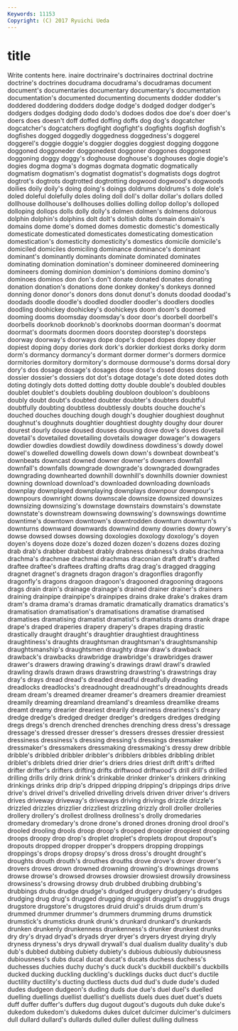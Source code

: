 ```yaml
---
Keywords: 11153 
Copyright: (C) 2017 Ryuichi Ueda
---
```


# title

Write contents here.
inaire doctrinaire's doctrinaires doctrinal doctrine doctrine's doctrines docudrama docudrama's docudramas
document document's documentaries documentary documentary's documentation documentation's documented documenting documents
dodder dodder's doddered doddering dodders dodge dodge's dodged dodger dodger's
dodgers dodges dodging dodo dodo's dodoes dodos doe doe's doer
doer's doers does doesn't doff doffed doffing doffs dog dog's
dogcatcher dogcatcher's dogcatchers dogfight dogfight's dogfights dogfish dogfish's dogfishes dogged
doggedly doggedness doggedness's doggerel doggerel's doggie doggie's doggier doggies doggiest
dogging doggone doggoned doggoneder doggonedest doggoner doggones doggonest doggoning doggy
doggy's doghouse doghouse's doghouses dogie dogie's dogies dogma dogma's dogmas
dogmata dogmatic dogmatically dogmatism dogmatism's dogmatist dogmatist's dogmatists dogs dogtrot
dogtrot's dogtrots dogtrotted dogtrotting dogwood dogwood's dogwoods doilies doily doily's
doing doing's doings doldrums doldrums's dole dole's doled doleful dolefully
doles doling doll doll's dollar dollar's dollars dolled dollhouse dollhouse's
dollhouses dollies dolling dollop dollop's dolloped dolloping dollops dolls dolly
dolly's dolmen dolmen's dolmens dolorous dolphin dolphin's dolphins dolt dolt's
doltish dolts domain domain's domains dome dome's domed domes domestic
domestic's domestically domesticate domesticated domesticates domesticating domestication domestication's domesticity domesticity's
domestics domicile domicile's domiciled domiciles domiciling dominance dominance's dominant dominant's
dominantly dominants dominate dominated dominates dominating domination domination's domineer domineered
domineering domineers doming dominion dominion's dominions domino domino's dominoes dominos
don don's don't donate donated donates donating donation donation's donations
done donkey donkey's donkeys donned donning donor donor's donors dons
donut donut's donuts doodad doodad's doodads doodle doodle's doodled doodler
doodler's doodlers doodles doodling doohickey doohickey's doohickeys doom doom's doomed
dooming dooms doomsday doomsday's door door's doorbell doorbell's doorbells doorknob
doorknob's doorknobs doorman doorman's doormat doormat's doormats doormen doors doorstep
doorstep's doorsteps doorway doorway's doorways dope dope's doped dopes dopey
dopier dopiest doping dopy dories dork dork's dorkier dorkiest dorks
dorky dorm dorm's dormancy dormancy's dormant dormer dormer's dormers dormice
dormitories dormitory dormitory's dormouse dormouse's dorms dorsal dory dory's dos
dosage dosage's dosages dose dose's dosed doses dosing dossier dossier's
dossiers dot dot's dotage dotage's dote doted dotes doth doting
dotingly dots dotted dotting dotty double double's doubled doubles doublet
doublet's doublets doubling doubloon doubloon's doubloons doubly doubt doubt's doubted
doubter doubter's doubters doubtful doubtfully doubting doubtless doubtlessly doubts douche
douche's douched douches douching dough dough's doughier doughiest doughnut doughnut's
doughnuts doughtier doughtiest doughty doughy dour dourer dourest dourly douse
doused douses dousing dove dove's doves dovetail dovetail's dovetailed dovetailing
dovetails dowager dowager's dowagers dowdier dowdies dowdiest dowdily dowdiness dowdiness's
dowdy dowel dowel's dowelled dowelling dowels down down's downbeat downbeat's
downbeats downcast downed downer downer's downers downfall downfall's downfalls downgrade
downgrade's downgraded downgrades downgrading downhearted downhill downhill's downhills downier downiest
downing download download's downloaded downloading downloads downplay downplayed downplaying downplays
downpour downpour's downpours downright downs downscale downsize downsized downsizes downsizing
downsizing's downstage downstairs downstairs's downstate downstate's downstream downswing downswing's downswings
downtime downtime's downtown downtown's downtrodden downturn downturn's downturns downward downwards
downwind downy dowries dowry dowry's dowse dowsed dowses dowsing doxologies
doxology doxology's doyen doyen's doyens doze doze's dozed dozen dozen's
dozens dozes dozing drab drab's drabber drabbest drably drabness drabness's
drabs drachma drachma's drachmae drachmai drachmas draconian draft draft's drafted
draftee draftee's draftees drafting drafts drag drag's dragged dragging dragnet
dragnet's dragnets dragon dragon's dragonflies dragonfly dragonfly's dragons dragoon dragoon's
dragooned dragooning dragoons drags drain drain's drainage drainage's drained drainer
drainer's drainers draining drainpipe drainpipe's drainpipes drains drake drake's drakes
dram dram's drama drama's dramas dramatic dramatically dramatics dramatics's dramatisation
dramatisation's dramatisations dramatise dramatised dramatises dramatising dramatist dramatist's dramatists drams
drank drape drape's draped draperies drapery drapery's drapes draping drastic
drastically draught draught's draughtier draughtiest draughtiness draughtiness's draughts draughtsman draughtsman's
draughtsmanship draughtsmanship's draughtsmen draughty draw draw's drawback drawback's drawbacks drawbridge
drawbridge's drawbridges drawer drawer's drawers drawing drawing's drawings drawl drawl's
drawled drawling drawls drawn draws drawstring drawstring's drawstrings dray dray's
drays dread dread's dreaded dreadful dreadfully dreading dreadlocks dreadlocks's dreadnought
dreadnought's dreadnoughts dreads dream dream's dreamed dreamer dreamer's dreamers dreamier
dreamiest dreamily dreaming dreamland dreamland's dreamless dreamlike dreams dreamt dreamy
drearier dreariest drearily dreariness dreariness's dreary dredge dredge's dredged dredger
dredger's dredgers dredges dredging dregs dregs's drench drenched drenches drenching
dress dress's dressage dressage's dressed dresser dresser's dressers dresses dressier
dressiest dressiness dressiness's dressing dressing's dressings dressmaker dressmaker's dressmakers dressmaking
dressmaking's dressy drew dribble dribble's dribbled dribbler dribbler's dribblers dribbles
dribbling driblet driblet's driblets dried drier drier's driers dries driest
drift drift's drifted drifter drifter's drifters drifting drifts driftwood driftwood's
drill drill's drilled drilling drills drily drink drink's drinkable drinker
drinker's drinkers drinking drinkings drinks drip drip's dripped dripping dripping's
drippings drips drive drive's drivel drivel's drivelled drivelling drivels driven
driver driver's drivers drives driveway driveway's driveways driving drivings drizzle
drizzle's drizzled drizzles drizzlier drizzliest drizzling drizzly droll droller drolleries
drollery drollery's drollest drollness drollness's drolly dromedaries dromedary dromedary's drone
drone's droned drones droning drool drool's drooled drooling drools droop
droop's drooped droopier droopiest drooping droops droopy drop drop's droplet
droplet's droplets dropout dropout's dropouts dropped dropper dropper's droppers dropping
droppings droppings's drops dropsy dropsy's dross dross's drought drought's droughts
drouth drouth's drouthes drouths drove drove's drover drover's drovers droves
drown drowned drowning drowning's drownings drowns drowse drowse's drowsed drowses
drowsier drowsiest drowsily drowsiness drowsiness's drowsing drowsy drub drubbed drubbing
drubbing's drubbings drubs drudge drudge's drudged drudgery drudgery's drudges drudging
drug drug's drugged drugging druggist druggist's druggists drugs drugstore drugstore's
drugstores druid druid's druids drum drum's drummed drummer drummer's drummers
drumming drums drumstick drumstick's drumsticks drunk drunk's drunkard drunkard's drunkards
drunken drunkenly drunkenness drunkenness's drunker drunkest drunks dry dry's dryad
dryad's dryads dryer dryer's dryers dryest drying dryly dryness dryness's
drys drywall drywall's dual dualism duality duality's dub dub's dubbed
dubbing dubiety dubiety's dubious dubiously dubiousness dubiousness's dubs ducal ducat
ducat's ducats duchess duchess's duchesses duchies duchy duchy's duck duck's
duckbill duckbill's duckbills ducked ducking duckling duckling's ducklings ducks duct
duct's ductile ductility ductility's ducting ductless ducts dud dud's dude
dude's duded dudes dudgeon dudgeon's duding duds due due's duel
duel's duelled duelling duellings duellist duellist's duellists duels dues duet
duet's duets duff duffer duffer's duffers dug dugout dugout's dugouts
duh duke duke's dukedom dukedom's dukedoms dukes dulcet dulcimer dulcimer's
dulcimers dull dullard dullard's dullards dulled duller dullest dulling dullness
